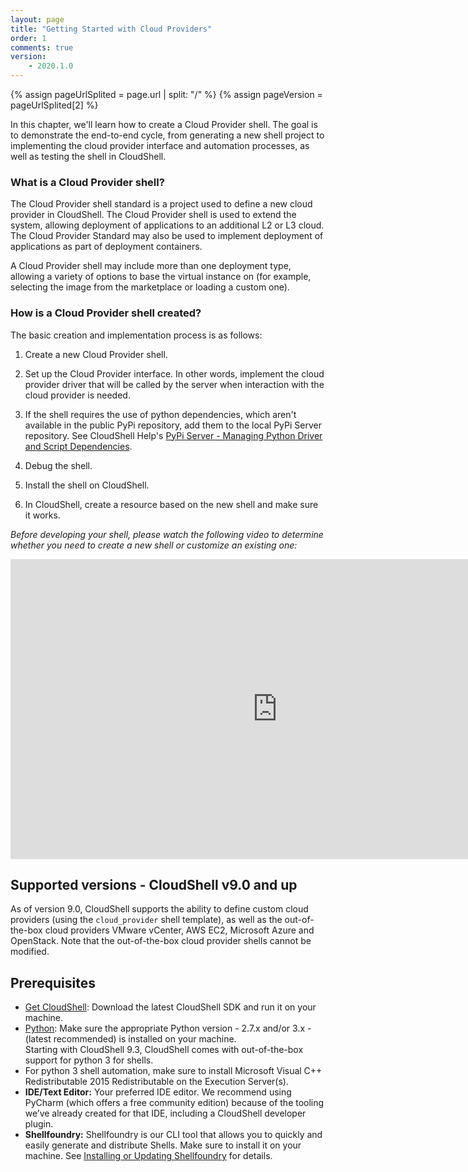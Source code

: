 ```yaml
---
layout: page
title: "Getting Started with Cloud Providers"
order: 1
comments: true
version:
    - 2020.1.0
---
```


{% assign pageUrlSplited = page.url | split: "/" %}
{% assign pageVersion = pageUrlSplited[2] %}

In this chapter, we'll learn how to create a Cloud Provider shell. The goal is to demonstrate the end-to-end cycle, from generating a new shell project to implementing the cloud provider interface and automation processes, as well as testing the shell in CloudShell.

### What is a Cloud Provider shell?

The Cloud Provider shell standard is a project used to define a new cloud provider in CloudShell. The Cloud Provider shell is used to extend the system, allowing deployment of applications to an additional L2 or L3 cloud. The Cloud Provider Standard may also be used to implement deployment of applications as part of deployment containers.

A Cloud Provider shell may include more than one deployment type, allowing a variety of options to base the virtual instance on (for example, selecting the image from the marketplace or loading a custom one).


### How is a Cloud Provider shell created?

The basic creation and implementation process is as follows:

1) Create a new Cloud Provider shell.

2) Set up the Cloud Provider interface. In other words, implement the cloud provider driver that will be called by the server when interaction with the cloud provider is needed. 

3) If the shell requires the use of python dependencies, which aren't available in the public PyPi repository, add them to the local PyPi Server repository. See CloudShell Help's <a href="http://help.quali.com/Online%20Help/8.3/Portal/Content/Admn/Pyth-Cnfg-Mds.htm" target="_blank">PyPi Server - Managing Python Driver and Script Dependencies</a>.

4) Debug the shell.

5) Install the shell on CloudShell. 

6) In CloudShell, create a resource based on the new shell and make sure it works. 

*Before developing your shell, please watch the following video to determine whether you need to create a new shell or customize an existing one:*

<iframe width="854" height="480" src="https://www.youtube.com/embed/a8yEgOG7-bI?list=PLnWTXOESKY41iU_0InfWSkwYq7IDkv7pH" frameborder="0" allow="autoplay; encrypted-media" allowfullscreen></iframe>

## Supported versions - CloudShell v9.0 and up

As of version 9.0, CloudShell supports the ability to define custom cloud providers (using the `cloud_provider` shell template), as well as the out-of-the-box cloud providers VMware vCenter, AWS EC2, Microsoft Azure and OpenStack. Note that the out-of-the-box cloud provider shells cannot be modified. 

## Prerequisites

* [Get CloudShell](http://info.quali.com/cloudshell-developer-edition-download): Download the latest CloudShell SDK and run it on your machine.  
* [Python](https://www.python.org/downloads/): Make sure the appropriate Python version - 2.7.x and/or 3.x - (latest recommended) is installed on your machine.
<br>Starting with CloudShell 9.3, CloudShell comes with out-of-the-box support for python 3 for shells.
* For python 3 shell automation, make sure to install Microsoft Visual C++ Redistributable 2015 Redistributable on the Execution Server(s).
* **IDE/Text Editor:** Your preferred IDE editor. We recommend using PyCharm (which offers a free community edition) because of the tooling we’ve already created for that IDE, including a CloudShell developer plugin.
* **Shellfoundry:** Shellfoundry is our CLI tool that allows you to quickly and easily generate and distribute Shells. Make sure to install it on your machine. See [Installing or Updating Shellfoundry]({{site.baseurl}}/shells/{{pageVersion}}/getting-started.html#installing-or-updating-shellfoundry) for details.


